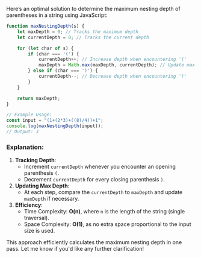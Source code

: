 Here’s an optimal solution to determine the maximum nesting depth of parentheses in a string using JavaScript:

```javascript
function maxNestingDepth(s) {
    let maxDepth = 0; // Tracks the maximum depth
    let currentDepth = 0; // Tracks the current depth

    for (let char of s) {
        if (char === '(') {
            currentDepth++; // Increase depth when encountering '('
            maxDepth = Math.max(maxDepth, currentDepth); // Update max depth
        } else if (char === ')') {
            currentDepth--; // Decrease depth when encountering ')'
        }
    }

    return maxDepth;
}

// Example Usage:
const input = "(1+(2*3)+((8)/4))+1";
console.log(maxNestingDepth(input));
// Output: 3
```

### Explanation:
1. **Tracking Depth**: 
   - Increment `currentDepth` whenever you encounter an opening parenthesis `(`.
   - Decrement `currentDepth` for every closing parenthesis `)`.
2. **Updating Max Depth**:
   - At each step, compare the `currentDepth` to `maxDepth` and update `maxDepth` if necessary.
3. **Efficiency**:
   - Time Complexity: **O(n)**, where `n` is the length of the string (single traversal).
   - Space Complexity: **O(1)**, as no extra space proportional to the input size is used.

This approach efficiently calculates the maximum nesting depth in one pass. Let me know if you'd like any further clarification!